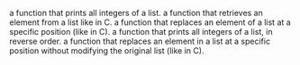 a function that prints all integers of a list.
a function that retrieves an element from a list like in C.
a function that replaces an element of a list at a specific position (like in C).
a function that prints all integers of a list, in reverse order.
a function that replaces an element in a list at a specific position without modifying the original list (like in C).